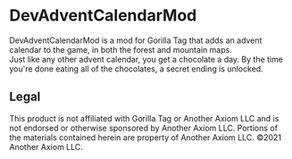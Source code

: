 # DevAdventCalendarMod
DevAdventCalendarMod is a mod for Gorilla Tag that adds an advent calendar to the game, in both the forest and mountain maps.    
Just like any other advent calendar, you get a chocolate a day. By the time you're done eating all of the chocolates, a secret ending is unlocked.

## Legal
This product is not affiliated with Gorilla Tag or Another Axiom LLC and is not endorsed or otherwise sponsored by Another Axiom LLC. Portions of the materials contained herein are property of Another Axiom LLC. ©2021 Another Axiom LLC.
